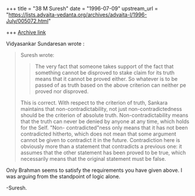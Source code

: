 +++
title = "38 M Suresh"
date = "1996-07-09"
upstream_url = "https://lists.advaita-vedanta.org/archives/advaita-l/1996-July/005072.html"

+++
[Archive link](https://lists.advaita-vedanta.org/archives/advaita-l/1996-July/005072.html)

Vidyasankar Sundaresan <vidya at CCO.CALTECH.EDU> wrote :

> Suresh wrote:
> >   The very fact that someone takes support of the fact that something cannot
>  be
> > disproved to stake claim for its truth means that it cannot be proved
 either.
> > So whatever is to be passed of as truth based on the above criterion can
> > neither pe proved nor disproved.
>
> This is correct. With respect to the criterion of truth, Sankara maintains
> that non-contradictability, not just non-contradictedness should be the
> criterion of absolute truth. Non-contradictability means that the truth can
> never be denied by anyone at any time, which holds for the Self. "Non-
> contradicted"ness only means that it has not been contradicted hitherto, which
> does not mean that some argument cannot be given to contradict it in the
 future.
> Contradiction here is obviously more than a statement that contradicts a
> previous one: it assumes that the other statement has been proved to be true,
> which necessarily means that the original statement must be false.

  Only Brahman seems to satisfy the requirements you have given above. I was
 arguing
  from the standpoint of logic alone.

-Suresh.

